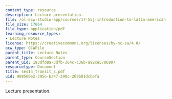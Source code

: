 ```yaml
---
content_type: resource
description: Lecture presentation.
file: /ol-ocw-studio-app/courses/17-55j-introduction-to-latin-american-studies-fall-2006/908560e2395eba47390c269601dcbbfa_ses14_transit_s.pdf
file_size: 17664
file_type: application/pdf
learning_resource_types:
- Lecture Notes
license: https://creativecommons.org/licenses/by-nc-sa/4.0/
ocw_type: OCWFile
parent_title: Lecture Notes
parent_type: CourseSection
parent_uid: 193dfd8a-3dfb-364c-c36b-a92ce5706807
resourcetype: Document
title: ses14_transit_s.pdf
uid: 908560e2-395e-ba47-390c-269601dcbbfa
---
```

Lecture presentation.